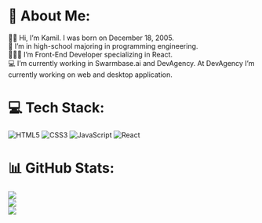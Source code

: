 # 💫 About Me:
👋🏻 Hi, I’m Kamil. I was born on December 18, 2005.<br>🏫 I’m in high-school majoring in programming engineering.<br>👨🏻‍💻 I’m Front-End Developer specializing in React.<br>💻 I’m currently working in Swarmbase.ai and DevAgency. At DevAgency I’m currently working on web and desktop application.


# 💻 Tech Stack:
![HTML5](https://img.shields.io/badge/html5-%23E34F26.svg?style=for-the-badge&logo=html5&logoColor=white) ![CSS3](https://img.shields.io/badge/css3-%231572B6.svg?style=for-the-badge&logo=css3&logoColor=white) ![JavaScript](https://img.shields.io/badge/javascript-%23323330.svg?style=for-the-badge&logo=javascript&logoColor=%23F7DF1E) ![React](https://img.shields.io/badge/react-%2320232a.svg?style=for-the-badge&logo=react&logoColor=%2361DAFB)
# 📊 GitHub Stats:
![](https://github-readme-stats.vercel.app/api?username=Kamil2104&theme=dark&hide_border=false&include_all_commits=false&count_private=false)<br/>
![](https://github-readme-streak-stats.herokuapp.com/?user=Kamil2104&theme=dark&hide_border=false)<br/>
![](https://github-readme-stats.vercel.app/api/top-langs/?username=Kamil2104&theme=dark&hide_border=false&include_all_commits=false&count_private=false&layout=compact)